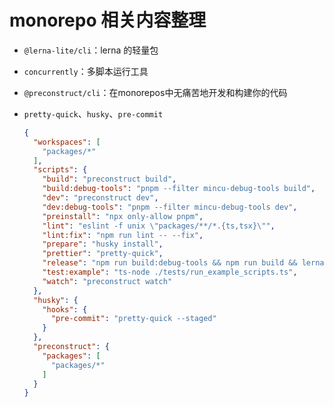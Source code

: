 # monorepo 相关内容整理

- `@lerna-lite/cli`：lerna 的轻量包
- `concurrently`：多脚本运行工具
- `@preconstruct/cli`：在monorepos中无痛苦地开发和构建你的代码
- `pretty-quick`、`husky`、`pre-commit`

    ```json
    {
      "workspaces": [
        "packages/*"
      ],
      "scripts": {
        "build": "preconstruct build",
        "build:debug-tools": "pnpm --filter mincu-debug-tools build",
        "dev": "preconstruct dev",
        "dev:debug-tools": "pnpm --filter mincu-debug-tools dev",
        "preinstall": "npx only-allow pnpm",
        "lint": "eslint -f unix \"packages/**/*.{ts,tsx}\"",
        "lint:fix": "npm run lint -- --fix",
        "prepare": "husky install",
        "prettier": "pretty-quick",
        "release": "npm run build:debug-tools && npm run build && lerna publish --no-push",
        "test:example": "ts-node ./tests/run_example_scripts.ts",
        "watch": "preconstruct watch"
      },
      "husky": {
        "hooks": {
          "pre-commit": "pretty-quick --staged"
        }
      },
      "preconstruct": {
        "packages": [
          "packages/*"
        ]
      }
    }
    ```
